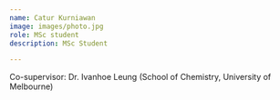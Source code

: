 ```yaml
---
name: Catur Kurniawan
image: images/photo.jpg
role: MSc student
description: MSc Student

---
```


Co-supervisor: Dr. Ivanhoe Leung (School of Chemistry, University of Melbourne)

